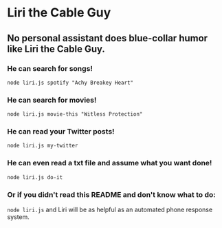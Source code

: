 # Liri the Cable Guy
## No personal assistant does blue-collar humor like Liri the Cable Guy.
### He can search for songs! 
`node liri.js spotify "Achy Breakey Heart"`
### He can search for movies!
`node liri.js movie-this "Witless Protection"`
### He can read your Twitter posts!
`node liri.js my-twitter`
### He can even read a txt file and assume what you want done!
`node liri.js do-it`
### Or if you didn't read this README and don't know what to do:
`node liri.js`
and Liri will be as helpful as an automated phone response system.